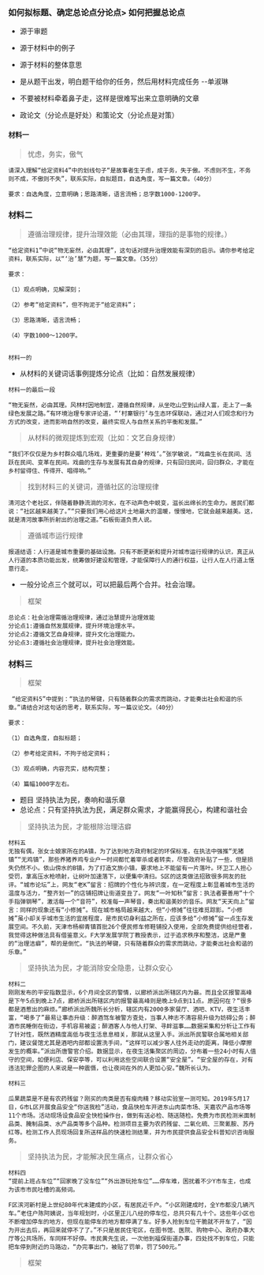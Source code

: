 ### 如何拟标题、确定总论点分论点> 如何把握总论点

- 源于审题
- 源于材料中的例子
- 源于材料的整体意思


- 是从题干出发，明白题干给你的任务，然后用材料完成任务 --单淑琳
- 不要被材料牵着鼻子走，这样是很难写出来立意明确的文章

- 政论文（分论点是好处）和策论文（分论点是对策）


#### 材料一
> 忧虑，务实，傲气

```
请深入理解“给定资料4”中的划线句子“是故事者生于虑，成于务，失于傲。不虑则不生，不务则不成，不傲则不失”，联系实际，自拟题目，自选角度，写一篇文章。（40分）

要求：自选角度，立意明确；思路清晰，语言流畅；总字数1000-1200字。

```
### 材料二

> 遵循治理规律，提升治理效能（必由其理，理指的是事物的规律。）

```
“给定资料1”中说“物无妄然，必由其理”，这句话对提升治理效能有深刻的启示。请你参考给定资料，联系实际，以“‘治’慧”为题，写一篇文章。（35分）

要求：

（1）观点明确，见解深刻；

（2）参考“给定资料”，但不拘泥于“给定资料”；

（3）思路清晰，语言流畅；

（4）字数1000～1200字。


材料一的
```

- 从材料的关键词话事例提炼分论点（比如：自然发展规律）

```
材料一的最后一段

“物无妄然，必由其理。风林村因地制宜，遵循自然规律，从坐吃山空到山绿人富，走上了一条绿色发展之路。”有环境治理专家评论道，“‘村寨银行’与生态环保联动，通过对人们观念和行为方式的改变，进而影响自然的改变，最终实现人与自然关系的平衡和发展。”
```
> 从材料的微观提炼到宏观（比如：文艺自身规律）

```
“我们不仅仅是为乡村群众唱几场戏，更重要的是要‘种戏’。”张学敏说，“戏曲生长在民间、活跃在民间、变革在民间。戏曲的生存与发展有其自身的规律，只有回归民间，回归群众，才能在乡村留得住、传得开、唱得响。”
```
> 找到材料三的关键词，遵循社区的治理规律

```
清河这个老社区，伴随着静静流淌的河水，在不动声色中蜕变，滋长出绵长的生命力。居民们都说：“社区越来越美了。”“只要我们用心给这片土地最大的温暖，慢慢地，它就会越来越美。这，就是清河故事所折射出的治理之道。”石板街道负责人说。
```

> 遵循城市运行规律
```
报道结语：人行道是城市重要的基础设施。只有不断更新和提升对城市运行规律的认识，真正从人行道的本质功能出发，统筹做好建设和管理，才能保障行人的通行权益，让行人在人行道上惬意行走。
```

- 一般分论点三个就可以，可以把最后两个合并。社会治理。

> 框架

```
总论点：社会治理需循治理规律，通过治慧提升治理效能
分论点1:遵循自然发展规律，提升环境治理水平。
分论点2:遵循文艺自身规律，提升文化治理能力。
分论点3:遵循社会治理规律，提升社会治理效能。
```

### 材料三

> 框架

```
 “给定资料5”中提到：“执法的琴键，只有随着群众的需求而跳动，才能奏出社会和谐的乐章。”请结合对这句话的思考，联系实际，写一篇议论文。（40分）

要求：

（1）自选角度，自拟标题；

（2）参考给定资料，不拘于给定资料；

（3）观点明确，内容充实，结构完整；

（4）篇幅1000字左右。
```

- 题目  坚持执法为民，奏响和谐乐章
- 总论点：只有坚持执法为民，满足群众需求，才能赢得民心，构建和谐社会

> 坚持执法为民，才能根除治理洁癖

```
材料五
无独有偶，张女士娘家所在的A镇，为了达到地方政府制定的环保标准，在执法中强推“无猪镇”“无鸡镇”，那些养猪养鸡专业户一时间都忙着宰杀或者转卖，尽管政府补贴了一些，但是损失仍然不小。依山傍水的B镇，为了打造文旅小镇，要求地上不能留有一片落叶。环卫工人担心受罚，拿高压水枪喷射，让树叶加速落下，以便集中清扫。S区的这类做法招致很多网友的批评。“城市论坛”上，网友“老K”留言：招牌的个性化与辨识度，在一定程度上彰显着城市生活的温度与活力，“整齐划一”的店铺招牌让街道变丑了。网友“一叶知秋”留言：执法者要善用“十个手指弹钢琴”，激活每一个“音符”，校准每一声琴音，奏出和谐美妙的音乐。网友“天天向上”留言：同样的现象还有“小修摊”。现在城市格局越来越大，但“小修摊”往往难觅踪影。“小修摊”虽小却关乎城市生活的宜居程度，是市民切身利益之所在，应该多给“小修摊”留一点生存发展空间。不久前，天津市杨柳青镇首批26个便民修车修鞋铺投入使用，全部免费提供给经营者，我觉得这种做法具有借鉴意义。F大学发展学院丁教授表示，过于追求秩序和整洁，这是严重的“治理洁癖”，帮的是倒忙。“执法的琴键，只有随着群众的需求而跳动，才能奏出社会和谐的乐章。”

```
> 坚持执法为民，才能消除安全隐患，让群众安心

```
材料二
刚刚发布的平安指数显示，6个月间全区的警情，以廊桥派出所辖区内为最。而且全区报警高峰是下午5点到晚上7点，廊桥派出所辖区内的报警最高峰则是晚上9点到11点。原因何在？“很多都是酒惹出的麻烦。”廊桥派出所魏所长分析，辖区内有2000多家餐厅、酒吧、KTV，夜生活丰富，“喝多了”最易让事态升级：醉酒驾车被警方查处，当事人神志不清容易升级为妨碍公务；醉酒市民睡倒在街边，手机容易被盗；醉酒客人与他人打架、寻衅滋事……数据采集和分析让工作有了针对性，既然酒精度高低与夜生活息息相关，那就从这里入手。派出所民警联合属地相关部门，建议餐馆尤其是酒吧内部都设置洗手间，“这样可以减少客人往外走动的距离，降低小摩擦发生的概率。”派出所唐警官介绍。数据显示，在夜生活集聚区的周边，分布着一些24小时有人值守的空间，如便利店、保安亭等，可以利用这些空间联合设置“安全屋”。“安全屋的存在，对有违法犯罪企图的人来说是一种震慑，也让夜间在外的人更加心安。”魏所长认为。

材料三

瓜果蔬菜是不是有农药残留？刚买的肉类是否有瘦肉精？移动实验室一测可知。2019年5月17日，G市L区开展食品安全“你送我检”活动，食品快检车开进东山肉菜市场、天嘉农产品市场等11个市场。活动现场设食品安全快检操作台，做到有送必检、随送随检。免费为市民检测米面制品类、腌制品类、水产品类等多个品种。检测项目主要为农药残留、二氧化硫、三聚氰胺、苏丹红等。检测工作人员现场回复所送样品的快速检测结果，并为市民提供食品安全科普知识咨询服务。
```
> 坚持执法为民，才能解决民生痛点，让群众省心


```
材料四
“提前上班占车位”“回家晚了没车位”“外出游玩抢车位”……停车难，困扰着不少Y市车主，也成为该市市民吐槽的高频词。

F区滨河新村是上世纪80年代末建成的小区，有居民近千户。“小区刚建成时，全Y市都没几辆汽车。”老住户陈阿姨说，当年规划时，小区里正儿八经的停车位，总共只有几十个。这些年小区也不断增加停车的地方，但现在能停车的地方都停满了车。好多人抢到车位干脆就不开车了，“因为开出去后，再回来就停不了了。”不只是居民住宅区，在图书馆、医院、购物中心、政府办事大厅等公共场所，车同样不好停。市民黄先生说，一次他到福保街道办事，四处找不到车位，只能把车停到附近的马路边，“办完事出门，被贴了罚单，罚了500元。”
```
> 框架

